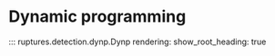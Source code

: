 # Dynamic programming

::: ruptures.detection.dynp.Dynp
    rendering:
        show_root_heading: true
